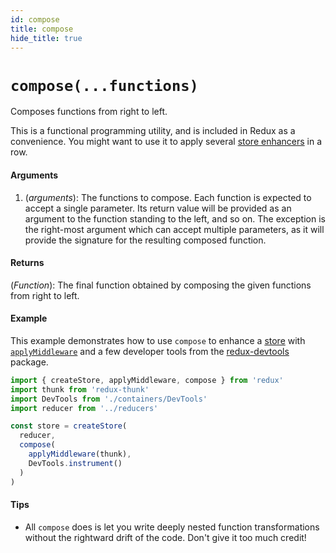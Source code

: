 ```yaml
---
id: compose
title: compose
hide_title: true
---
```


# `compose(...functions)`

Composes functions from right to left.

This is a functional programming utility, and is included in Redux as a convenience.
You might want to use it to apply several [store enhancers](../Glossary.md#store-enhancer) in a row.

#### Arguments

1. (_arguments_): The functions to compose. Each function is expected to accept a single parameter. Its return value will be provided as an argument to the function standing to the left, and so on. The exception is the right-most argument which can accept multiple parameters, as it will provide the signature for the resulting composed function.

#### Returns

(_Function_): The final function obtained by composing the given functions from right to left.

#### Example

This example demonstrates how to use `compose` to enhance a [store](Store.md) with [`applyMiddleware`](applyMiddleware.md) and a few developer tools from the [redux-devtools](https://github.com/reduxjs/redux-devtools) package.

```js
import { createStore, applyMiddleware, compose } from 'redux'
import thunk from 'redux-thunk'
import DevTools from './containers/DevTools'
import reducer from '../reducers'

const store = createStore(
  reducer,
  compose(
    applyMiddleware(thunk),
    DevTools.instrument()
  )
)
```

#### Tips

- All `compose` does is let you write deeply nested function transformations without the rightward drift of the code. Don't give it too much credit!
